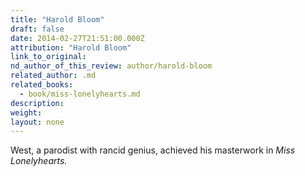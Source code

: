 ```yaml
---
title: "Harold Bloom"
draft: false
date: 2014-02-27T21:51:00.000Z
attribution: "Harold Bloom"
link_to_original:
nd_author_of_this_review: author/harold-bloom
related_author: .md
related_books:
  - book/miss-lonelyhearts.md
description:
weight:
layout: none
---
```

West, a parodist with rancid genius, achieved his masterwork in *Miss Lonelyhearts.*

